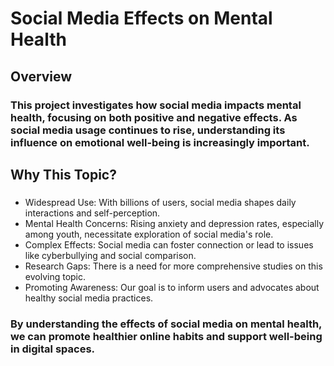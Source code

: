 # Social Media Effects on Mental Health

## Overview

### This project investigates how social media impacts mental health, focusing on both positive and negative effects. As social media usage continues to rise, understanding its influence on emotional well-being is increasingly important.


## Why This Topic?

###
- Widespread Use: With billions of users, social media shapes daily interactions and self-perception.
- Mental Health Concerns: Rising anxiety and depression rates, especially among youth, necessitate exploration of social media's role.
- Complex Effects: Social media can foster connection or lead to issues like cyberbullying and social comparison.
- Research Gaps: There is a need for more comprehensive studies on this evolving topic.
- Promoting Awareness: Our goal is to inform users and advocates about healthy social media practices.


### By understanding the effects of social media on mental health, we can promote healthier online habits and support well-being in digital spaces.
